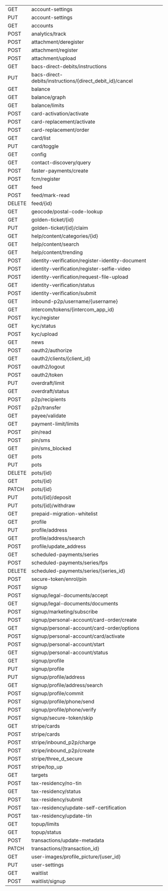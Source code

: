 <table>
	<tr><td>GET</td><td>account-settings</td></tr>
	<tr><td>PUT</td><td>account-settings</td></tr>
	<tr><td>GET</td><td>accounts</td></tr>
	<tr><td>POST</td><td>analytics/track</td></tr>
	<tr><td>POST</td><td>attachment/deregister</td></tr>
	<tr><td>POST</td><td>attachment/register</td></tr>
	<tr><td>POST</td><td>attachment/upload</td></tr>
	<tr><td>GET</td><td>bacs-direct-debits/instructions</td></tr>
	<tr><td>PUT</td><td>bacs-direct-debits/instructions/{direct_debit_id}/cancel</td></tr>
	<tr><td>GET</td><td>balance</td></tr>
	<tr><td>GET</td><td>balance/graph</td></tr>
	<tr><td>GET</td><td>balance/limits</td></tr>
	<tr><td>POST</td><td>card-activation/activate</td></tr>
	<tr><td>POST</td><td>card-replacement/activate</td></tr>
	<tr><td>POST</td><td>card-replacement/order</td></tr>
	<tr><td>GET</td><td>card/list</td></tr>
	<tr><td>PUT</td><td>card/toggle</td></tr>
	<tr><td>GET</td><td>config</td></tr>
	<tr><td>GET</td><td>contact-discovery/query</td></tr>
	<tr><td>POST</td><td>faster-payments/create</td></tr>
	<tr><td>POST</td><td>fcm/register</td></tr>
	<tr><td>GET</td><td>feed</td></tr>
	<tr><td>POST</td><td>feed/mark-read</td></tr>
	<tr><td>DELETE</td><td>feed/{id}</td></tr>
	<tr><td>GET</td><td>geocode/postal-code-lookup</td></tr>
	<tr><td>GET</td><td>golden-ticket/{id}</td></tr>
	<tr><td>PUT</td><td>golden-ticket/{id}/claim</td></tr>
	<tr><td>GET</td><td>help/content/categories/{id}</td></tr>
	<tr><td>GET</td><td>help/content/search</td></tr>
	<tr><td>GET</td><td>help/content/trending</td></tr>
	<tr><td>POST</td><td>identity-verification/register-identity-document</td></tr>
	<tr><td>POST</td><td>identity-verification/register-selfie-video</td></tr>
	<tr><td>POST</td><td>identity-verification/request-file-upload</td></tr>
	<tr><td>GET</td><td>identity-verification/status</td></tr>
	<tr><td>POST</td><td>identity-verification/submit</td></tr>
	<tr><td>GET</td><td>inbound-p2p/username/{username}</td></tr>
	<tr><td>GET</td><td>intercom/tokens/{intercom_app_id}</td></tr>
	<tr><td>POST</td><td>kyc/register</td></tr>
	<tr><td>GET</td><td>kyc/status</td></tr>
	<tr><td>POST</td><td>kyc/upload</td></tr>
	<tr><td>GET</td><td>news</td></tr>
	<tr><td>POST</td><td>oauth2/authorize</td></tr>
	<tr><td>GET</td><td>oauth2/clients/{client_id}</td></tr>
	<tr><td>POST</td><td>oauth2/logout</td></tr>
	<tr><td>POST</td><td>oauth2/token</td></tr>
	<tr><td>PUT</td><td>overdraft/limit</td></tr>
	<tr><td>GET</td><td>overdraft/status</td></tr>
	<tr><td>POST</td><td>p2p/recipients</td></tr>
	<tr><td>POST</td><td>p2p/transfer</td></tr>
	<tr><td>GET</td><td>payee/validate</td></tr>
	<tr><td>GET</td><td>payment-limit/limits</td></tr>
	<tr><td>POST</td><td>pin/read</td></tr>
	<tr><td>POST</td><td>pin/sms</td></tr>
	<tr><td>GET</td><td>pin/sms_blocked</td></tr>
	<tr><td>GET</td><td>pots</td></tr>
	<tr><td>PUT</td><td>pots</td></tr>
	<tr><td>DELETE</td><td>pots/{id}</td></tr>
	<tr><td>GET</td><td>pots/{id}</td></tr>
	<tr><td>PATCH</td><td>pots/{id}</td></tr>
	<tr><td>PUT</td><td>pots/{id}/deposit</td></tr>
	<tr><td>PUT</td><td>pots/{id}/withdraw</td></tr>
	<tr><td>GET</td><td>prepaid-migration-whitelist</td></tr>
	<tr><td>GET</td><td>profile</td></tr>
	<tr><td>PUT</td><td>profile/address</td></tr>
	<tr><td>GET</td><td>profile/address/search</td></tr>
	<tr><td>POST</td><td>profile/update_address</td></tr>
	<tr><td>GET</td><td>scheduled-payments/series</td></tr>
	<tr><td>POST</td><td>scheduled-payments/series/fps</td></tr>
	<tr><td>DELETE</td><td>scheduled-payments/series/{series_id}</td></tr>
	<tr><td>POST</td><td>secure-token/enrol/pin</td></tr>
	<tr><td>POST</td><td>signup</td></tr>
	<tr><td>POST</td><td>signup/legal-documents/accept</td></tr>
	<tr><td>GET</td><td>signup/legal-documents/documents</td></tr>
	<tr><td>POST</td><td>signup/marketing/subscribe</td></tr>
	<tr><td>POST</td><td>signup/personal-account/card-order/create</td></tr>
	<tr><td>GET</td><td>signup/personal-account/card-order/options</td></tr>
	<tr><td>POST</td><td>signup/personal-account/card/activate</td></tr>
	<tr><td>POST</td><td>signup/personal-account/start</td></tr>
	<tr><td>GET</td><td>signup/personal-account/status</td></tr>
	<tr><td>GET</td><td>signup/profile</td></tr>
	<tr><td>PUT</td><td>signup/profile</td></tr>
	<tr><td>PUT</td><td>signup/profile/address</td></tr>
	<tr><td>GET</td><td>signup/profile/address/search</td></tr>
	<tr><td>POST</td><td>signup/profile/commit</td></tr>
	<tr><td>POST</td><td>signup/profile/phone/send</td></tr>
	<tr><td>POST</td><td>signup/profile/phone/verify</td></tr>
	<tr><td>POST</td><td>signup/secure-token/skip</td></tr>
	<tr><td>GET</td><td>stripe/cards</td></tr>
	<tr><td>POST</td><td>stripe/cards</td></tr>
	<tr><td>POST</td><td>stripe/inbound_p2p/charge</td></tr>
	<tr><td>POST</td><td>stripe/inbound_p2p/create</td></tr>
	<tr><td>POST</td><td>stripe/three_d_secure</td></tr>
	<tr><td>POST</td><td>stripe/top_up</td></tr>
	<tr><td>GET</td><td>targets</td></tr>
	<tr><td>POST</td><td>tax-residency/no-tin</td></tr>
	<tr><td>GET</td><td>tax-residency/status</td></tr>
	<tr><td>POST</td><td>tax-residency/submit</td></tr>
	<tr><td>POST</td><td>tax-residency/update-self-certification</td></tr>
	<tr><td>POST</td><td>tax-residency/update-tin</td></tr>
	<tr><td>GET</td><td>topup/limits</td></tr>
	<tr><td>GET</td><td>topup/status</td></tr>
	<tr><td>POST</td><td>transactions/update-metadata</td></tr>
	<tr><td>PATCH</td><td>transactions/{transaction_id}</td></tr>
	<tr><td>GET</td><td>user-images/profile_picture/{user_id}</td></tr>
	<tr><td>PUT</td><td>user-settings</td></tr>
	<tr><td>GET</td><td>waitlist</td></tr>
	<tr><td>POST</td><td>waitlist/signup</td></tr>
</table>
